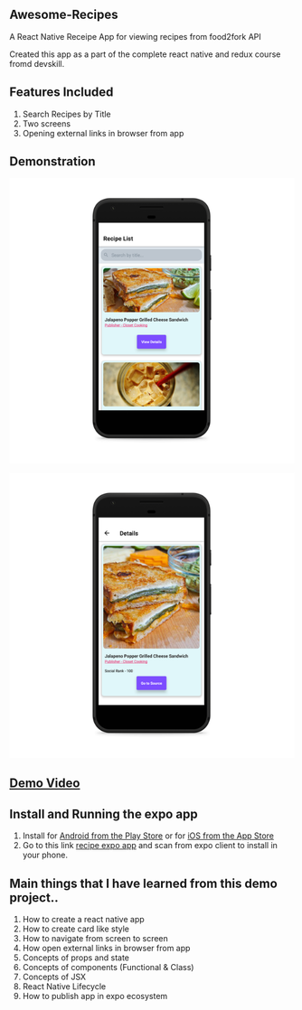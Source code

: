 ## Awesome-Recipes

A React Native Receipe App for viewing recipes from food2fork API

Created this app as a part of the complete react native and redux course fromd devskill. 

## Features Included

1. Search Recipes by Title
2. Two screens
3. Opening external links in browser from app

## Demonstration

![Home Screen](https://github.com/nayeemnazmul/Awesome-Recipes/blob/master/screenshots/homescreen_mockup.png)

![Details Screen](https://github.com/nayeemnazmul/Awesome-Recipes/blob/master/screenshots/detailscreen_mockup.png)

## [Demo Video](https://youtu.be/qjWEnFlbEBA "React Native Recipe App Demo")

## Install and Running the expo app

1. Install for [Android from the Play Store](https://play.google.com/store/apps/details?id=host.exp.exponent) or for [iOS from the App Store](https://itunes.com/apps/exponent)
2. Go to this link [recipe expo app](https://expo.io/@nayeemnazmul/awesome-recipes) and scan from expo client to install in your phone.

## Main things that I have learned from this demo project..

1. How to create a react native app
2. How to create card like style
3. How to navigate from screen to screen
4. How open external links in browser from app
5. Concepts of props and state
6. Concepts of components (Functional & Class)
7. Concepts of JSX
8. React Native Lifecycle
9. How to publish app in expo ecosystem
